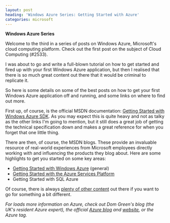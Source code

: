 ```yaml
---
layout: post
heading: 'Windows Azure Series: Getting Started with Azure'
categories: microsoft
---
```


**Windows Azure Series**

Welcome to the third in a series of posts on Windows Azure, Microsoft's cloud computing platform. Check out the first post on the subject of Cloud Computing (#2533).

I was about to go and write a full-blown tutorial on how to get started and fired up with your first Windows Azure application, but then I realised that there is so much great content out there that it would be criminal to replicate it.

So here is some details on some of the best posts on how to get your first Windows Azure application off and running, and some links on where to find out more.

<!-- Replace missing image from http://media.chris-alexander.co.uk/wp-content/uploads/2009/10/azure-300x60.png -->

First up, of course, is the official MSDN documentation: [Getting Started with Windows Azure SDK](https://web.archive.org/web/20100316193258/http://msdn.microsoft.com/en-us/library/dd179419.aspx). As you may expect this is quite heavy and not as talky as the other links I'm going to mention, but it still does a great job of getting the technical specification down and makes a great reference for when you forget that one little thing.

There are then, of course, the MSDN blogs. These provide an invaluable resource of real-world experiences from Microsoft employees directly working with and influencing the products they blog about. Here are some highlights to get you started on some key areas:

* [Getting Started with Windows Azure](http://blogs.msdn.com/edunhill/archive/2009/05/19/getting-started-with-azure-1.aspx) (general)
* [Getting Started with the Azure Services Platform](http://web.archive.org/web/20090608082704/http://blogs.msdn.com/gwillis/archive/2009/05/04/getting-started-with-azure-services-platform.aspx)
* Getting Started with SQL Azure

Of course, there is always [plenty of other content](http://www.google.co.uk/search?hl=en&amp;rlz=1C1GGLS_en-GBGB332GB332&amp;q=site:blogs.msdn.com+azure&amp;btnG=Search&amp;meta=&amp;aq=f&amp;oq=) out there if you want to go for something a bit different.

*For loads more information on Azure, check out Dom Green's blog (the UK's resident Azure expert), the official [Azure blog](http://web.archive.org/web/20100207231535/http://blogs.msdn.com/windowsazure) and [website](http://web.archive.org/web/20140307105705/http://www.windowsazure.com/en-us/), or the Azure tag.* 

